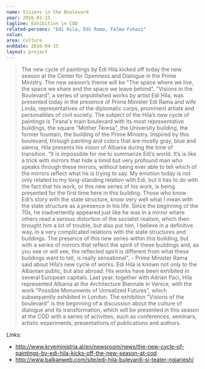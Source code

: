```yaml
---
name: Visions in the Boulevard
year: 2016-01-15
tagline: Exhibition in COD
related-persons: "Edi Hila, Edi Rama, Falma Fshazi"
value:
area: culture
enddate: 2016-04-15
layout: project
---
```

>The new cycle of paintings by Edi Hila kicked off today the new season at the Center for Openness and Dialogue in the Prime Ministry. The new season’s theme will be "The space where we live, the space we share and the space we leave behind".
"Visions in the Boulevard", a series of unpublished works by artist Edi Hila, was presented today in the presence of Prime Minister Edi Rama and wife Linda, representatives of the diplomatic corps, prominent artists and personalities of civil society.
The subject of the Hila’s new cycle of paintings is Tirana's main boulevard with its most representative buildings, the square "Mother Teresa", the University building, the former fountain, the building of the Prime Ministry. Inspired by this boulevard, through painting and colors that are mostly gray, blue and sienna, Hila presents his vision of Albania during the time of transition.
“It is impossible for me to summarize Edi’s world. It’s is like a trick with mirrors that hide a timid but very profound man who speaks through these mirrors, without being ever able to tell which of the mirrors reflect what he is trying to say. My emotion today is not only related to my long-standing relation with Edi, but it has to do with the fact that his work, or this new series of his work, is being presented for the first time here in this building. Those who know Edi’s story with the state structure, know very well what I mean with the state structure as a presence in his life. Since the beginning of the 70s, he inadvertently appeared just like he was in a mirror where others read a serious distortion of the socialist realism, which then brought him a lot of trouble, but also put him, I believe in a definitive way, in a very complicated relations with the state structures and buildings. The presence of this new series within this building, but with a series of mirrors that reflect the spirit of these buildings and, as you see or will see, the reflected  spirit is different from what these buildings want to tell, is really sensational", - Prime Minister Rama said about Hila’s new cycle of works.
Edi Hila is known not only to the Albanian public, but also abroad. His works have been exhibited in several European capitals. Last year, together with Adrian Paci, Hila represented Albania at the Architecture Biennale in Venice, with the work "Possible Monuments of Unrealized Futures", which subsequently exhibited in London.
The exhibition "Visions of the boulevard" is the beginning of a discussion about the culture of dialogue and its transformation, which will be presented in this season at the COD with a series of activities, such as conferences, seminars, artistic experiments, presentations of publications and authors.

Links:
* <http://www.kryeministria.al/en/newsroom/news/the-new-cycle-of-paintings-by-edi-hila-kicks-off-the-new-season-at-cod>
* <http://www.balkanweb.com/site/edi-hila-bulevardi-si-teater-ngjarjesh/>
